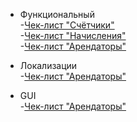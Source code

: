 
- Функциональный<br>
-<a href="https://github.com/NikUrs/Mykola_Ursalov/blob/main/Diploma%20project%20_Counters_/%D0%A7%D0%B5%D0%BA-%D0%BB%D0%B8%D1%81%D1%82%D1%8B/%D0%A4%D1%83%D0%BD%D0%BA%D1%86%D0%B8%D0%BE%D0%BD%D0%B0%D0%BB%D1%8C%D0%BD%D0%BE%D0%B5/%D0%A1%D1%82%D1%80%D0%B0%D0%BD%D0%B8%D1%86%D0%B0%20_%D0%A1%D1%87%D1%91%D1%82%D1%87%D0%B8%D0%BA%D0%B8_.md">Чек-лист "Счётчики"</a><br>
-<a href="https://github.com/NikUrs/Mykola_Ursalov/blob/e847be848d0ea33fd7908b67839a261d488be26c/Diploma%20project%20_Counters_/%D0%A7%D0%B5%D0%BA-%D0%BB%D0%B8%D1%81%D1%82%D1%8B/%D0%A4%D1%83%D0%BD%D0%BA%D1%86%D0%B8%D0%BE%D0%BD%D0%B0%D0%BB%D1%8C%D0%BD%D0%BE%D0%B5/%D0%A1%D1%82%D1%80%D0%B0%D0%BD%D0%B8%D1%86%D0%B0%20_%D0%9D%D0%B0%D1%87%D0%B8%D1%81%D0%BB%D0%B5%D0%BD%D0%B8%D1%8F_.md">Чек-лист "Начисления"</a><br>
-<a href="https://github.com/NikUrs/Mykola_Ursalov/blob/e847be848d0ea33fd7908b67839a261d488be26c/Diploma%20project%20_Counters_/%D0%A7%D0%B5%D0%BA-%D0%BB%D0%B8%D1%81%D1%82%D1%8B/%D0%A4%D1%83%D0%BD%D0%BA%D1%86%D0%B8%D0%BE%D0%BD%D0%B0%D0%BB%D1%8C%D0%BD%D0%BE%D0%B5/%D0%A1%D1%82%D1%80%D0%B0%D0%BD%D0%B8%D1%86%D0%B0%20_%D0%90%D1%80%D0%B5%D0%BD%D0%B4%D0%B0%D1%82%D0%BE%D1%80%D1%8B_.md">Чек-лист "Арендаторы"</a><br>


- Локализации<br>
-<a href="https://github.com/NikUrs/Mykola_Ursalov/tree/e847be848d0ea33fd7908b67839a261d488be26c/Diploma%20project%20_Counters_/%D0%A7%D0%B5%D0%BA-%D0%BB%D0%B8%D1%81%D1%82%D1%8B/GUI">Чек-лист "Арендаторы"</a><br>

- GUI<br>
-<a href="https://github.com/NikUrs/Mykola_Ursalov/blob/e847be848d0ea33fd7908b67839a261d488be26c/Diploma%20project%20_Counters_/%D0%A7%D0%B5%D0%BA-%D0%BB%D0%B8%D1%81%D1%82%D1%8B/%D0%A4%D1%83%D0%BD%D0%BA%D1%86%D0%B8%D0%BE%D0%BD%D0%B0%D0%BB%D1%8C%D0%BD%D0%BE%D0%B5/%D0%A1%D1%82%D1%80%D0%B0%D0%BD%D0%B8%D1%86%D0%B0%20_%D0%90%D1%80%D0%B5%D0%BD%D0%B4%D0%B0%D1%82%D0%BE%D1%80%D1%8B_.md">Чек-лист "Арендаторы"</a><br>
